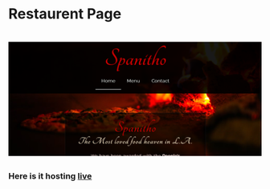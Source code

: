 # Restaurent Page

# <img src="https://github.com/Undisclosed64/restaurent-page/blob/main/restaurent.png" alt="restaurent-page-img" />

### Here is it hosting <a href="https://undisclosed64.github.io/restaurent-page/">live</a>
